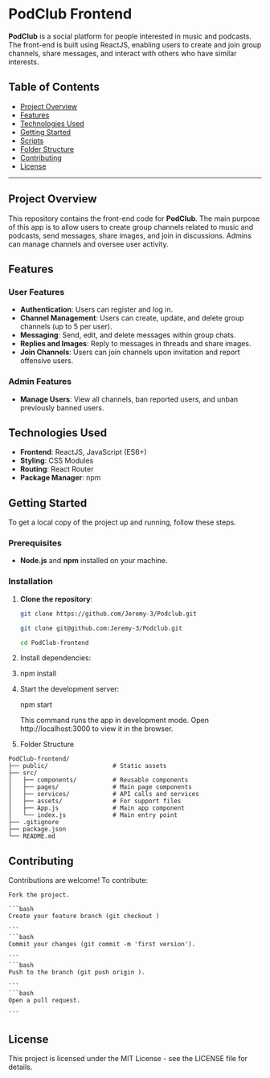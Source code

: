 # PodClub Frontend

**PodClub** is a social platform for people interested in music and podcasts. The front-end is built using ReactJS, enabling users to create and join group channels, share messages, and interact with others who have similar interests.

## Table of Contents

- [Project Overview](#project-overview)
- [Features](#features)
- [Technologies Used](#technologies-used)
- [Getting Started](#getting-started)
- [Scripts](#scripts)
- [Folder Structure](#folder-structure)
- [Contributing](#contributing)
- [License](#license)

---

## Project Overview

This repository contains the front-end code for **PodClub**. The main purpose of this app is to allow users to create group channels related to music and podcasts, send messages, share images, and join in discussions. Admins can manage channels and oversee user activity.

## Features

### User Features

- **Authentication**: Users can register and log in.
- **Channel Management**: Users can create, update, and delete group channels (up to 5 per user).
- **Messaging**: Send, edit, and delete messages within group chats.
- **Replies and Images**: Reply to messages in threads and share images.
- **Join Channels**: Users can join channels upon invitation and report offensive users.

### Admin Features

- **Manage Users**: View all channels, ban reported users, and unban previously banned users.

## Technologies Used

- **Frontend**: ReactJS, JavaScript (ES6+)
- **Styling**: CSS Modules
- **Routing**: React Router
- **Package Manager**: npm

## Getting Started

To get a local copy of the project up and running, follow these steps.

### Prerequisites

- **Node.js** and **npm** installed on your machine.

### Installation

1. **Clone the repository**:

   ```bash
   git clone https://github.com/Jeremy-3/Podclub.git

   ```
   ```bash
   git clone git@github.com:Jeremy-3/Podclub.git

   ```
   ```bash
   cd PodClub-frontend

   ```

2. Install dependencies:

3. npm install

4. Start the development server:

    npm start

    This command runs the app in development mode. Open http://localhost:3000 to view it in the browser.

5. Folder Structure
  ```plaintext
 PodClub-frontend/
 ├── public/                  # Static assets
 ├── src/
 │   ├── components/          # Reusable components
 │   ├── pages/               # Main page components
 │   ├── services/            # API calls and services
 │   ├── assets/              # For support files
 │   ├── App.js               # Main app component
 │   └── index.js             # Main entry point
 ├── .gitignore
 ├── package.json
 └── README.md
```

## Contributing

Contributions are welcome! To contribute:
   
    Fork the project.
    
    ```bash
    Create your feature branch (git checkout )

    ```
    ```bash
    Commit your changes (git commit -m 'first version').

    ```
    ```bash
    Push to the branch (git push origin ).

    ```
    ```bash
    Open a pull request.

    ```

## License

This project is licensed under the MIT License - see the LICENSE file for details.